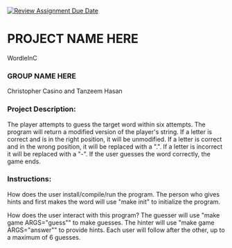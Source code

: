 [![Review Assignment Due Date](https://classroom.github.com/assets/deadline-readme-button-22041afd0340ce965d47ae6ef1cefeee28c7c493a6346c4f15d667ab976d596c.svg)](https://classroom.github.com/a/Vh67aNdh)
# PROJECT NAME HERE

WordleInC

### GROUP NAME HERE

Christopher Casino and Tanzeem Hasan

### Project Description:

The player attempts to guess the target word within six attempts. The program will return a modified version of the player's string. If a letter is correct and is in the right position, it will be unmodified. If a letter is correct and in the wrong position, it will be replaced with a ".". If a letter is incorrect it will be replaced with a "-". If the user guesses the word correctly, the game ends.

### Instructions:

How does the user install/compile/run the program.
The person who gives hints and first makes the word will use "make init" to initialize the program.

How does the user interact with this program?
The guesser will use "make game ARGS="guess"" to make guesses. The hinter will use "make game ARGS="answer"" to provide hints. Each user will follow after the other, up to a maximum of 6 guesses.
